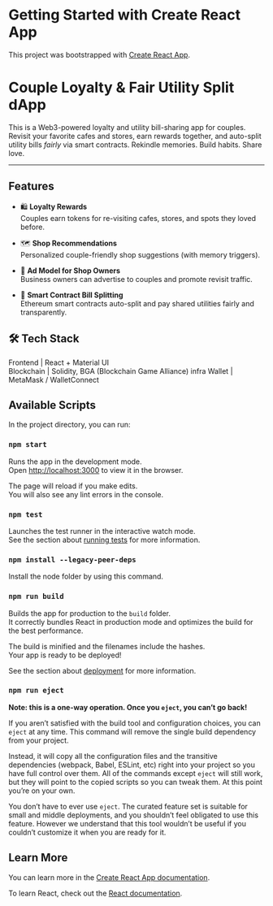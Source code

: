 # Getting Started with Create React App

This project was bootstrapped with [Create React App](https://github.com/facebook/create-react-app).

# Couple Loyalty & Fair Utility Split dApp

This is a Web3-powered loyalty and utility bill-sharing app for couples. Revisit your favorite cafes and stores, earn rewards together, and auto-split utility bills _fairly_ via smart contracts. Rekindle memories. Build habits. Share love.

---

## Features

- 🛍️ **Loyalty Rewards**  
  Couples earn tokens for re-visiting cafes, stores, and spots they loved before.

- 🗺️ **Shop Recommendations**  
  Personalized couple-friendly shop suggestions (with memory triggers).

- 💌 **Ad Model for Shop Owners**  
  Business owners can advertise to couples and promote revisit traffic.

- 🔗 **Smart Contract Bill Splitting**  
  Ethereum smart contracts auto-split and pay shared utilities fairly and transparently.

## 🛠️ Tech Stack

Frontend | React + Material UI  
Blockchain | Solidity, BGA (Blockchain Game Alliance) infra
Wallet | MetaMask / WalletConnect

## Available Scripts

In the project directory, you can run:

### `npm start`

Runs the app in the development mode.\
Open [http://localhost:3000](http://localhost:3000) to view it in the browser.

The page will reload if you make edits.\
You will also see any lint errors in the console.

### `npm test`

Launches the test runner in the interactive watch mode.\
See the section about [running tests](https://facebook.github.io/create-react-app/docs/running-tests) for more information.

### `npm install --legacy-peer-deps`

Install the node folder by using this command.

### `npm run build`

Builds the app for production to the `build` folder.\
It correctly bundles React in production mode and optimizes the build for the best performance.

The build is minified and the filenames include the hashes.\
Your app is ready to be deployed!

See the section about [deployment](https://facebook.github.io/create-react-app/docs/deployment) for more information.

### `npm run eject`

**Note: this is a one-way operation. Once you `eject`, you can’t go back!**

If you aren’t satisfied with the build tool and configuration choices, you can `eject` at any time. This command will remove the single build dependency from your project.

Instead, it will copy all the configuration files and the transitive dependencies (webpack, Babel, ESLint, etc) right into your project so you have full control over them. All of the commands except `eject` will still work, but they will point to the copied scripts so you can tweak them. At this point you’re on your own.

You don’t have to ever use `eject`. The curated feature set is suitable for small and middle deployments, and you shouldn’t feel obligated to use this feature. However we understand that this tool wouldn’t be useful if you couldn’t customize it when you are ready for it.

## Learn More

You can learn more in the [Create React App documentation](https://facebook.github.io/create-react-app/docs/getting-started).

To learn React, check out the [React documentation](https://reactjs.org/).

